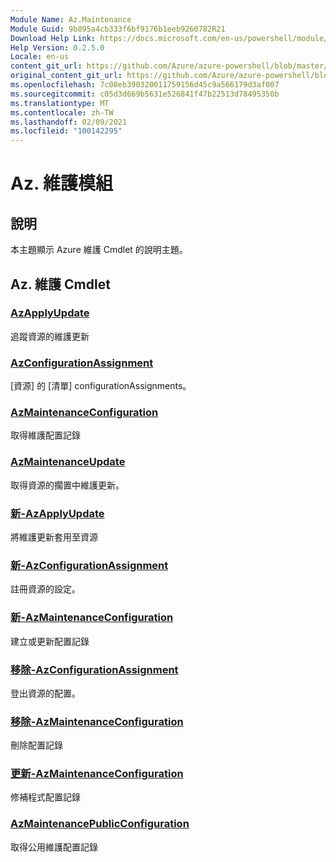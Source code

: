 ```yaml
---
Module Name: Az.Maintenance
Module Guid: 9b895a4cb333f6bf9176b1eeb9260782R21
Download Help Link: https://docs.microsoft.com/en-us/powershell/module/az.maintenance
Help Version: 0.2.5.0
Locale: en-us
content_git_url: https://github.com/Azure/azure-powershell/blob/master/src/Maintenance/Maintenance/help/Az.Maintenance.md
original_content_git_url: https://github.com/Azure/azure-powershell/blob/master/src/Maintenance/Maintenance/help/Az.Maintenance.md
ms.openlocfilehash: 7c08eb390320011759156d45c9a566179d3af007
ms.sourcegitcommit: c05d3d669b5631e526841f47b22513d78495350b
ms.translationtype: MT
ms.contentlocale: zh-TW
ms.lasthandoff: 02/09/2021
ms.locfileid: "100142295"
---
```

# Az. 維護模組
## 說明
本主題顯示 Azure 維護 Cmdlet 的說明主題。

## Az. 維護 Cmdlet
### [AzApplyUpdate](Get-AzApplyUpdate.md)
追蹤資源的維護更新

### [AzConfigurationAssignment](Get-AzConfigurationAssignment.md)
[資源] 的 [清單] configurationAssignments。

### [AzMaintenanceConfiguration](Get-AzMaintenanceConfiguration.md)
取得維護配置記錄

### [AzMaintenanceUpdate](Get-AzMaintenanceUpdate.md)
取得資源的擱置中維護更新。

### [新-AzApplyUpdate](New-AzApplyUpdate.md)
將維護更新套用至資源

### [新-AzConfigurationAssignment](New-AzConfigurationAssignment.md)
註冊資源的設定。

### [新-AzMaintenanceConfiguration](New-AzMaintenanceConfiguration.md)
建立或更新配置記錄

### [移除-AzConfigurationAssignment](Remove-AzConfigurationAssignment.md)
登出資源的配置。

### [移除-AzMaintenanceConfiguration](Remove-AzMaintenanceConfiguration.md)
刪除配置記錄

### [更新-AzMaintenanceConfiguration](Update-AzMaintenanceConfiguration.md)
修補程式配置記錄

### [AzMaintenancePublicConfiguration](Get-AzMaintenancePublicConfiguration.md)
取得公用維護配置記錄

